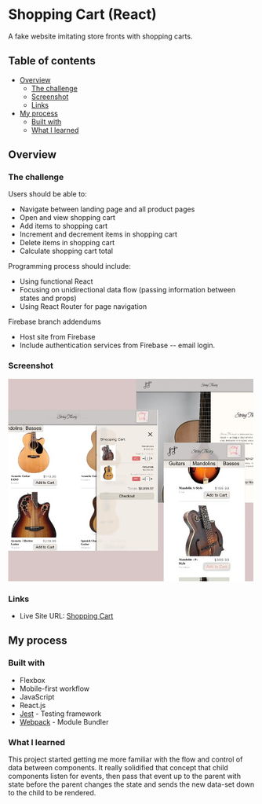 # Shopping Cart (React)

A fake website imitating store fronts with shopping carts.

## Table of contents

- [Overview](#overview)
  - [The challenge](#the-challenge)
  - [Screenshot](#screenshot)
  - [Links](#links)
- [My process](#my-process)
  - [Built with](#built-with)
  - [What I learned](#what-i-learned)

## Overview

### The challenge

Users should be able to:

- Navigate between landing page and all product pages
- Open and view shopping cart
- Add items to shopping cart
- Increment and decrement items in shopping cart
- Delete items in shopping cart
- Calculate shopping cart total

Programming process should include:

- Using functional React
- Focusing on unidirectional data flow (passing information between states and props)
- Using React Router for page navigation

Firebase branch addendums

- Host site from Firebase
- Include authentication services from Firebase -- email login.

### Screenshot

![](./public/screen-shot.jpg)

### Links

- Live Site URL: [Shopping Cart](https://jessejputnam.github.io/shopping-cart/)

## My process

### Built with

- Flexbox
- Mobile-first workflow
- JavaScript
- React.js
- [Jest](https://jestjs.io/) - Testing framework
- [Webpack](https://webpack.js.org/) - Module Bundler

### What I learned

This project started getting me more familiar with the flow and control of data between components. It really solidified that concept that child components listen for events, then pass that event up to the parent with state before the parent changes the state and sends the new data-set down to the child to be rendered.
